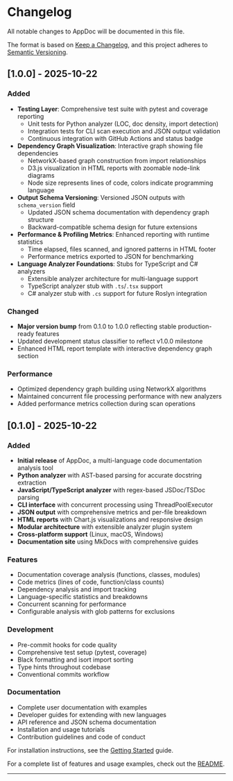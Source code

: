 # Changelog

All notable changes to AppDoc will be documented in this file.

The format is based on [Keep a Changelog](https://keepachangelog.com/en/1.0.0/),
and this project adheres to [Semantic Versioning](https://semver.org/spec/v2.0.0.html).

## [1.0.0] - 2025-10-22

### Added
- **Testing Layer**: Comprehensive test suite with pytest and coverage reporting
  - Unit tests for Python analyzer (LOC, doc density, import detection)
  - Integration tests for CLI scan execution and JSON output validation
  - Continuous integration with GitHub Actions and status badge
- **Dependency Graph Visualization**: Interactive graph showing file dependencies
  - NetworkX-based graph construction from import relationships
  - D3.js visualization in HTML reports with zoomable node-link diagrams
  - Node size represents lines of code, colors indicate programming language
- **Output Schema Versioning**: Versioned JSON outputs with `schema_version` field
  - Updated JSON schema documentation with dependency graph structure
  - Backward-compatible schema design for future extensions
- **Performance & Profiling Metrics**: Enhanced reporting with runtime statistics
  - Time elapsed, files scanned, and ignored patterns in HTML footer
  - Performance metrics exported to JSON for benchmarking
- **Language Analyzer Foundations**: Stubs for TypeScript and C# analyzers
  - Extensible analyzer architecture for multi-language support
  - TypeScript analyzer stub with `.ts`/`.tsx` support
  - C# analyzer stub with `.cs` support for future Roslyn integration

### Changed
- **Major version bump** from 0.1.0 to 1.0.0 reflecting stable production-ready features
- Updated development status classifier to reflect v1.0.0 milestone
- Enhanced HTML report template with interactive dependency graph section

### Performance
- Optimized dependency graph building using NetworkX algorithms
- Maintained concurrent file processing performance with new analyzers
- Added performance metrics collection during scan operations

## [0.1.0] - 2025-10-22

### Added
- **Initial release** of AppDoc, a multi-language code documentation analysis tool
- **Python analyzer** with AST-based parsing for accurate docstring extraction
- **JavaScript/TypeScript analyzer** with regex-based JSDoc/TSDoc parsing
- **CLI interface** with concurrent processing using ThreadPoolExecutor
- **JSON output** with comprehensive metrics and per-file breakdown
- **HTML reports** with Chart.js visualizations and responsive design
- **Modular architecture** with extensible analyzer plugin system
- **Cross-platform support** (Linux, macOS, Windows)
- **Documentation site** using MkDocs with comprehensive guides

### Features
- Documentation coverage analysis (functions, classes, modules)
- Code metrics (lines of code, function/class counts)
- Dependency analysis and import tracking
- Language-specific statistics and breakdowns
- Concurrent scanning for performance
- Configurable analysis with glob patterns for exclusions

### Development
- Pre-commit hooks for code quality
- Comprehensive test setup (pytest, coverage)
- Black formatting and isort import sorting
- Type hints throughout codebase
- Conventional commits workflow

### Documentation
- Complete user documentation with examples
- Developer guides for extending with new languages
- API reference and JSON schema documentation
- Installation and usage tutorials
- Contribution guidelines and code of conduct

For installation instructions, see the [Getting Started](getting-started.md) guide.

For a complete list of features and usage examples, check out the [README](../README.md).

---

